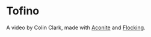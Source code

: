 Tofino
==============

A video by Colin Clark, made with [Aconite](https://github.com/colinbdclark/aconite) and [Flocking](https://github.com/colinbdclark/flocking).
